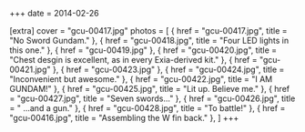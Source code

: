 +++
date = 2014-02-26

[extra]
cover = "gcu-00417.jpg"
photos = [
{ href = "gcu-00417.jpg", title = "No Sword Gundam." },
{ href = "gcu-00418.jpg", title = "Four LED lights in this one." },
{ href = "gcu-00419.jpg" },
{ href = "gcu-00420.jpg", title = "Chest desgin is excellent, as in every Exia-derived kit." },
{ href = "gcu-00421.jpg" },
{ href = "gcu-00423.jpg" },
{ href = "gcu-00424.jpg", title = "Inconvenient but awesome." },
{ href = "gcu-00422.jpg", title = "I AM GUNDAM!" },
{ href = "gcu-00425.jpg", title = "Lit up. Believe me." },
{ href = "gcu-00427.jpg", title = "Seven swords..." },
{ href = "gcu-00426.jpg", title = " ...and a gun." },
{ href = "gcu-00428.jpg", title = "To battle!" },
{ href = "gcu-00416.jpg", title = "Assembling the W fin back." },
]
+++